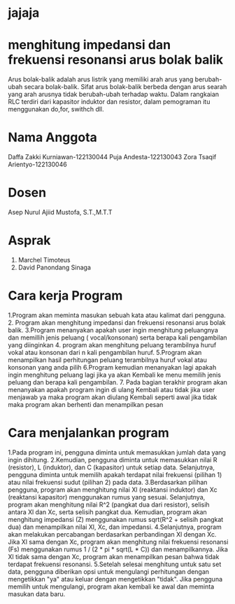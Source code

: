 # jajaja
# menghitung impedansi dan frekuensi resonansi arus bolak balik
Arus bolak-balik adalah arus listrik yang memiliki arah arus yang berubah-ubah secara bolak-balik. Sifat arus bolak-balik berbeda dengan arus searah yang arah arusnya tidak berubah-ubah terhadap waktu. Dalam rangkaian RLC terdiri dari kapasitor induktor dan resistor, dalam pemograman itu menggunakan do,for, swithch dll.
# Nama Anggota
Daffa Zakki Kurniawan-122130044
Puja Andesta-122130043
Zora Tsaqif Arientyo-122130046
# Dosen
Asep Nurul Ajiid Mustofa, S.T.,M.T.T
# Asprak
1. Marchel Timoteus
2. David Panondang Sinaga
# Cara kerja Program
1.Program akan meminta masukan sebuah kata atau kalimat dari pengguna.
2. Program akan menghitung impedansi dan frekuensi resonansi arus bolak balik.
3.Program menanyakan apakah user ingin menghitung peluangnya dan memillih jenis peluang ( vocal/konsonan) serta berapa kali pengambilan yang diinginkan
4. program akan menghitung peluang terambilnya huruf vokal atau konsonan dari n kali pengambilan huruf.
5.Program akan menampilkan hasil perhitungan peluang terambilnya huruf vokal atau konsonan yang anda pilih
6.Program kemudian menanyakan lagi apakah ingin menghitung peluang lagi jika ya akan Kembali ke menu memilih jenis peluang dan berapa kali pengambilan.
7. Pada bagian terakhir program akan menanyakan apakah program ingin di ulang Kembali atau tidak jika user menjawab ya maka program akan diulang Kembali seperti awal jika tidak maka program akan berhenti dan menampilkan pesan
# Cara menjalankan program
1.Pada program ini, pengguna diminta untuk memasukkan jumlah data yang ingin dihitung. 
2.Kemudian, pengguna diminta untuk memasukkan nilai R (resistor), L (induktor), dan C (kapasitor) untuk setiap data. Selanjutnya, pengguna diminta untuk memilih apakah terdapat nilai frekuensi (pilihan 1) atau nilai frekuensi sudut (pilihan 2) pada data.
3.Berdasarkan pilihan pengguna, program akan menghitung nilai Xl (reaktansi induktor) dan Xc (reaktansi kapasitor) menggunakan rumus yang sesuai. Selanjutnya, program akan menghitung nilai R^2 (pangkat dua dari resistor), selisih antara Xl dan Xc, serta selisih pangkat dua. Kemudian, program akan menghitung impedansi (Z) menggunakan rumus sqrt(R^2 + selisih pangkat dua) dan menampilkan nilai Xl, Xc, dan impedansi.
4.Selanjutnya, program akan melakukan percabangan berdasarkan perbandingan Xl dengan Xc. Jika Xl sama dengan Xc, program akan menghitung nilai frekuensi resonansi (Fs) menggunakan rumus 1 / (2 * pi * sqrt(L * C)) dan menampilkannya. Jika Xl tidak sama dengan Xc, program akan menampilkan pesan bahwa tidak terdapat frekuensi resonansi.
5.Setelah selesai menghitung untuk satu set data, pengguna diberikan opsi untuk mengulangi perhitungan dengan mengetikkan "ya" atau keluar dengan mengetikkan "tidak". Jika pengguna memilih untuk mengulangi, program akan kembali ke awal dan meminta masukan data baru.
